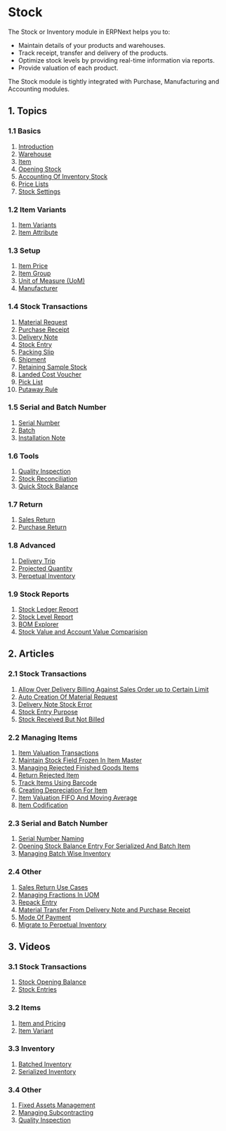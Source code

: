 <!-- add-breadcrumbs -->
# Stock
The Stock or Inventory module in ERPNext helps you to:

* Maintain details of your products and warehouses.
* Track receipt, transfer and delivery of the products.
* Optimize stock levels by providing real-time information via reports.
* Provide valuation of each product.

The Stock module is tightly integrated with Purchase, Manufacturing and Accounting modules.

## 1. Topics

### 1.1 Basics
1. [Introduction](/docs/v12/user/manual/en/stock/introduction)
1. [Warehouse](/docs/v12/user/manual/en/stock/warehouse)
1. [Item](/docs/v12/user/manual/en/stock/item)
1. [Opening Stock](/docs/v12/user/manual/en/stock/opening-stock)
1. [Accounting Of Inventory Stock](/docs/v12/user/manual/en/stock/accounting-of-inventory-stock)
1. [Price Lists](/docs/v12/user/manual/en/stock/price-lists)
1. [Stock Settings](/docs/v12/user/manual/en/stock/stock-settings)

### 1.2 Item Variants
1. [Item Variants](/docs/v12/user/manual/en/stock/item-variants)
1. [Item Attribute](/docs/v12/user/manual/en/stock/item-attribute)

### 1.3 Setup
1. [Item Price](/docs/v12/user/manual/en/stock/item-price)
1. [Item Group](/docs/v12/user/manual/en/stock/item-group)
1. [Unit of Measure (UoM)](/docs/v12/user/manual/en/stock/uom)
1. [Manufacturer](/docs/v12/user/manual/en/stock/manufacturer)

### 1.4 Stock Transactions
1. [Material Request](/docs/v12/user/manual/en/stock/material-request)
1. [Purchase Receipt](/docs/v12/user/manual/en/stock/purchase-receipt)
1. [Delivery Note](/docs/v12/user/manual/en/stock/delivery-note)
1. [Stock Entry](/docs/v12/user/manual/en/stock/stock-entry)
1. [Packing Slip](/docs/v12/user/manual/en/stock/packing-slip)
1. [Shipment](/docs/v12/user/manual/en/stock/shipment)
1. [Retaining Sample Stock](/docs/v12/user/manual/en/stock/retain-sample-stock)
1. [Landed Cost Voucher](/docs/v12/user/manual/en/stock/landed-cost-voucher)
1. [Pick List](/docs/v12/user/manual/en/stock/pick-list)
1. [Putaway Rule](/docs/v12/user/manual/en/stock/putaway-rule)

### 1.5 Serial and Batch Number
1. [Serial Number](/docs/v12/user/manual/en/stock/serial-no)
1. [Batch](/docs/v12/user/manual/en/stock/batch)
1. [Installation Note](/docs/v12/user/manual/en/stock/installation-note)

### 1.6 Tools
1. [Quality Inspection](/docs/v12/user/manual/en/stock/quality-inspection)
1. [Stock Reconciliation](/docs/v12/user/manual/en/stock/stock-reconciliation)
1. [Quick Stock Balance](/docs/v12/user/manual/en/stock/quick-stock-balance)

### 1.7 Return
1. [Sales Return](/docs/v12/user/manual/en/stock/sales-return)
1. [Purchase Return](/docs/v12/user/manual/en/stock/purchase-return)

### 1.8 Advanced
1. [Delivery Trip](/docs/v12/user/manual/en/stock/delivery-trip)
1. [Projected Quantity](/docs/v12/user/manual/en/stock/projected-quantity)
1. [Perpetual Inventory](/docs/v12/user/manual/en/stock/perpetual-inventory)

### 1.9 Stock Reports
1. [Stock Ledger Report](/docs/v12/user/manual/en/stock/stock-ledger)
2. [Stock Level Report](/docs/v12/user/manual/en/stock/stock-level-report)
1. [BOM Explorer](/docs/v12/user/manual/en/stock/bom_explorer)
1. [Stock Value and Account Value Comparision](/docs/v12/user/manual/en/stock/stock-value-account-value-comparison)

## 2. Articles
### 2.1 Stock Transactions
1. [Allow Over Delivery Billing Against Sales Order up to Certain Limit](/docs/v12/user/manual/en/stock/articles/allow-over-delivery-billing-against-sales-order-upto-certain-limit)
1. [Auto Creation Of Material Request](/docs/v12/user/manual/en/stock/articles/auto-creation-of-material-request)
1. [Delivery Note Stock Error](/docs/v12/user/manual/en/stock/articles/delivery-note-stock-error)
1. [Stock Entry Purpose](/docs/v12/user/manual/en/stock/articles/stock-entry-purpose)
1. [Stock Received But Not Billed](/docs/v12/user/manual/en/stock/articles/stock-received-but-not-billed)


### 2.2 Managing Items
1. [Item Valuation Transactions](/docs/v12/user/manual/en/stock/articles/item-valuation-transactions)
1. [Maintain Stock Field Frozen In Item Master](/docs/v12/user/manual/en/stock/articles/maintain-stock-field-frozen-in-item-master)
1. [Managing Rejected Finished Goods Items](/docs/v12/user/manual/en/stock/articles/managing-rejected-finished-goods-items)
1. [Return Rejected Item](/docs/v12/user/manual/en/stock/articles/return-rejected-item)
1. [Track Items Using Barcode](/docs/v12/user/manual/en/stock/articles/track-items-using-barcode)
1. [Creating Depreciation For Item](/docs/v12/user/manual/en/stock/articles/creating-depreciation-for-item)
1. [Item Valuation FIFO And Moving Average](/docs/v12/user/manual/en/stock/articles/item-valuation-fifo-and-moving-average)
1. [Item Codification](/docs/v12/user/manual/en/stock/articles/item-codification)

### 2.3 Serial and Batch Number
1. [Serial Number Naming](/docs/v12/user/manual/en/stock/articles/serial-no-naming)
1. [Opening Stock Balance Entry For Serialized And Batch Item](/docs/v12/user/manual/en/stock/articles/opening-stock-balance-entry-for-serialized-and-batch-item)
1. [Managing Batch Wise Inventory](/docs/v12/user/manual/en/stock/articles/managing-batch-wise-inventory)

### 2.4 Other
1. [Sales Return Use Cases](/docs/v12/user/manual/en/stock/articles/sales-return-use-cases)
1. [Managing Fractions In UOM](/docs/v12/user/manual/en/stock/articles/managing-fractions-in-uom)
1. [Repack Entry](/docs/v12/user/manual/en/stock/articles/repack-entry)
1. [Material Transfer From Delivery Note and Purchase Receipt](/docs/v12/user/manual/en/stock/articles/material-transfer-from-delivery-note)
1. [Mode Of Payment](/docs/v12/user/manual/en/stock/articles/mode_of_payment)
1. [Migrate to Perpetual Inventory](/docs/v12/user/manual/en/stock/articles/migrate-to-perpetual-inventory)

## 3. Videos

### 3.1 Stock Transactions
1. [Stock Opening Balance](/docs/v12/user/videos/learn/opening-stock)
1. [Stock Entries](/docs/v12/user/videos/learn/stock-entries)

### 3.2 Items
1. [Item and Pricing](/docs/v12/user/videos/learn/item)
1. [Item Variant](/docs/v12/user/videos/learn/item-variant)

### 3.3 Inventory
1. [Batched Inventory](/docs/v12/user/videos/learn/batch-inventory)
1. [Serialized Inventory](/docs/v12/user/videos/learn/serialized-inventory)

### 3.4 Other
1. [Fixed Assets Management](/docs/v12/user/videos/learn/fixed-assets)
1. [Managing Subcontracting](/docs/v12/user/videos/learn/subcontracting)
1. [Quality Inspection](/docs/v12/user/videos/learn/quality-inspection)

